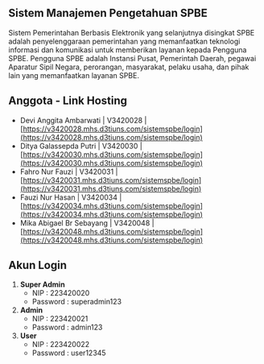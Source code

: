 ## Sistem Manajemen Pengetahuan SPBE

Sistem Pemerintahan Berbasis Elektronik yang selanjutnya disingkat SPBE adalah penyelenggaraan pemerintahan yang memanfaatkan teknologi informasi dan komunikasi untuk memberikan layanan kepada Pengguna SPBE. Pengguna SPBE adalah Instansi Pusat, Pemerintah Daerah, pegawai Aparatur Sipil Negara, perorangan, masyarakat, pelaku usaha, dan pihak lain yang memanfaatkan layanan SPBE.

## Anggota - Link Hosting
- Devi Anggita Ambarwati | V3420028 | [https://v3420028.mhs.d3tiuns.com/sistemspbe/login](https://v3420028.mhs.d3tiuns.com/sistemspbe/login)
- Ditya Galassepda Putri | V3420030 | [https://v3420030.mhs.d3tiuns.com/sistemspbe/login](https://v3420030.mhs.d3tiuns.com/sistemspbe/login)
- Fahro Nur Fauzi | V3420031 | [https://v3420031.mhs.d3tiuns.com/sistemspbe/login](https://v3420031.mhs.d3tiuns.com/sistemspbe/login)
- Fauzi Nur Hasan | V3420034 | [https://v3420034.mhs.d3tiuns.com/sistemspbe/login](https://v3420034.mhs.d3tiuns.com/sistemspbe/login)
- Mika Abigael Br Sebayang | V3420048 | [https://v3420048.mhs.d3tiuns.com/sistemspbe/login](https://v3420048.mhs.d3tiuns.com/sistemspbe/login)

## Akun Login
1. **Super Admin**
    - NIP      : 223420020
    - Password : superadmin123
2. **Admin**
    - NIP      : 223420021
    - Password : admin123
3. **User**
    - NIP      : 223420022
    - Password : user12345
